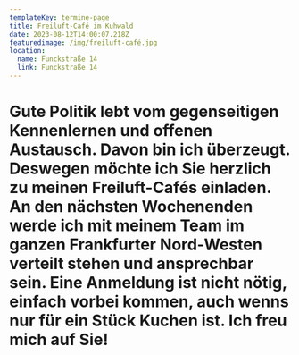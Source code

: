 ```yaml
---
templateKey: termine-page
title: Freiluft-Café im Kuhwald
date: 2023-08-12T14:00:07.218Z
featuredimage: /img/freiluft-café.jpg
location:
  name: Funckstraße 14
  link: Funckstraße 14
---
```

# Gute Politik lebt vom gegenseitigen Kennenlernen und offenen Austausch. Davon bin ich überzeugt. Deswegen möchte ich Sie herzlich zu meinen Freiluft-Cafés einladen. An den nächsten Wochenenden werde ich mit meinem Team im ganzen Frankfurter Nord-Westen verteilt stehen und ansprechbar sein. Eine Anmeldung ist nicht nötig, einfach vorbei kommen, auch wenns nur für ein Stück Kuchen ist. Ich freu mich auf Sie!